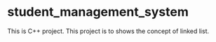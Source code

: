 # student_management_system
This is C++ project. This project is to shows the concept of linked list.
